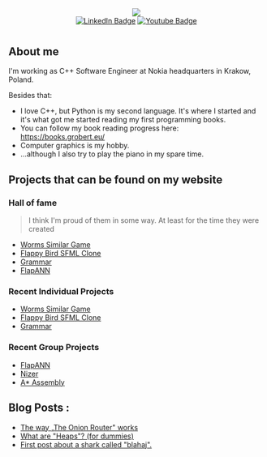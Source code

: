 <div id="header" style="margin-bottom: 40px" align="center">
<img src="img/banner.gif"/>
<div id="badges">
  <a href="https://www.linkedin.com/in/dawidgrobert"><img src="https://img.shields.io/badge/LinkedIn-blue?style=for-the-badge&logo=linkedin&logoColor=white" alt="LinkedIn Badge"/></a>
  <a href="https://www.youtube.com/channel/UC9SYlUs82WIslwklznlg1mw"><img src="https://img.shields.io/badge/YouTube-red?style=for-the-badge&logo=youtube&logoColor=white" alt="Youtube Badge"/></a>
</div>
</div>

## About me
I'm working as C++ Software Engineer at Nokia headquarters in Krakow, Poland.

Besides that:
- I love C++, but Python is my second language. It's where I started and it's what got me started reading my first programming books.
- You can follow my book reading progress here: https://books.grobert.eu/
- Computer graphics is my hobby.
- ...although I also try to play the piano in my spare time.

## Projects that can be found on my website
### Hall of fame
> I think I'm proud of them in some way. At least for the time they were created
<!-- HALL-OF-FAME-LIST:START -->
- [Worms Similar Game](http://grobert.eu/worms-similar-game/)
- [Flappy Bird SFML Clone](http://grobert.eu/flappy-bird-sfml-clone/)
- [Grammar](http://grobert.eu/grammar/)
- [FlapANN](http://grobert.eu/flapann/)
<!-- HALL-OF-FAME-LIST:END -->

### Recent Individual Projects
<!-- RECENT-INDIVIDUAL-PROJECTS-LIST:START -->
- [Worms Similar Game](http://grobert.eu/worms-similar-game/)
- [Flappy Bird SFML Clone](http://grobert.eu/flappy-bird-sfml-clone/)
- [Grammar](http://grobert.eu/grammar/)
<!-- RECENT-INDIVIDUAL-PROJECTS-LIST:END -->

### Recent Group Projects
<!-- RECENT-GROUP-PROJECTS-LIST:START -->
- [FlapANN](http://grobert.eu/flapann/)
- [Nizer](http://grobert.eu/nizer/)
- [A* Assembly](http://grobert.eu/a-assembly/)
<!-- RECENT-GROUP-PROJECTS-LIST:END -->

## Blog Posts :
<!-- BLOG-POST-LIST:START -->
- [The way „The Onion Router&quot; works](http://blog.grobert.eu/the-way-the-onion-router-works/)
- [What are &quot;Heaps&quot;? &lpar;for dummies&rpar;](http://blog.grobert.eu/what-are-heaps/)
- [First post about a shark called &quot;blahaj&quot;.](http://blog.grobert.eu/test-post/)
<!-- BLOG-POST-LIST:END -->
